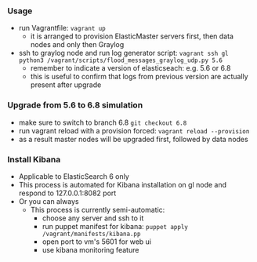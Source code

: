 ### Usage
- run Vagrantfile:
`vagrant up`
	- it is arranged to provision ElasticMaster servers first, then data nodes and only then Graylog
- ssh to graylog node and run log generator script:
`vagrant ssh gl`
`python3 /vagrant/scripts/flood_messages_graylog_udp.py 5.6`
	- remember to indicate a version of elasticseach: e.g. 5.6 or 6.8
	- this is useful to confirm that logs from previous version are actually present after upgrade

### Upgrade from 5.6 to 6.8 simulation
- make sure to switch to branch 6.8
`git checkout 6.8`
- run vagrant reload with a provision forced:
`vagrant reload --provision`
- as a result master nodes will be upgraded first, followed by data nodes

### Install Kibana
- Applicable to ElasticSearch 6 only
- This process is automated for Kibana installation on gl node and respond to 127.0.0.1:8082 port
- Or you can always
  - This process is currently semi-automatic:
    - choose any server and ssh to it
    - run puppet manifest for kibana:
    `puppet apply /vagrant/manifests/kibana.pp`
    - open port to vm's 5601 for web ui
    - use kibana monitoring feature
